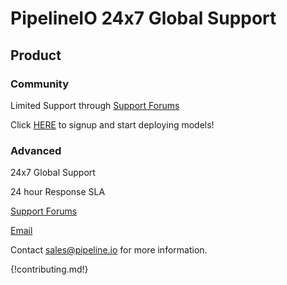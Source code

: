 # PipelineIO 24x7 Global Support 
## Product
### Community 
Limited Support through [Support Forums](https://pipelineio.zendesk.com)

Click [HERE](http://community.pipeline.io) to signup and start deploying models!

### Advanced 
24x7 Global Support

24 hour Response SLA

[Support Forums](https://pipelineio.zendesk.com)

[Email](mailto:help@pipeline.io)

Contact [sales@pipeline.io](mailto:sales@pipeline.io) for more information.

{!contributing.md!}
